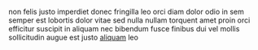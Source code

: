 non felis justo imperdiet donec fringilla leo orci diam dolor odio in sem semper
est lobortis dolor vitae sed nulla nullam torquent amet proin orci efficitur
suscipit in aliquam nec bibendum fusce finibus dui vel mollis sollicitudin
augue est justo [aliquam](generated_webpages/sed7.md) leo